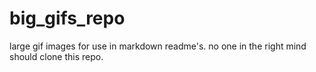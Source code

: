 # big_gifs_repo
large gif images for use in markdown readme's. no one in the right mind should clone this repo. 
